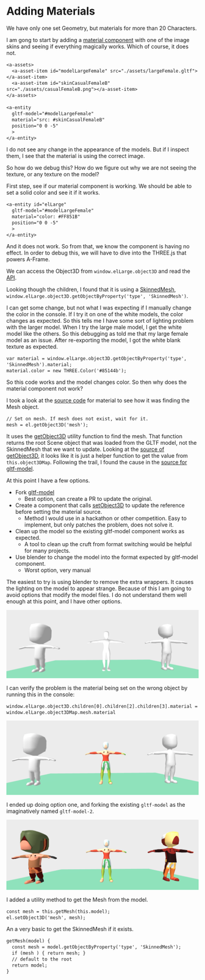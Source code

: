 # Adding Materials

We have only one set Geometry, but materials for more than 20 Characters.

I am gong to start by adding a [material component](https://aframe.io/docs/0.9.0/components/material.html) with one of the image skins and seeing if everything magically works. Which of course, it does not.

```
<a-assets>
  <a-asset-item id="modelLargeFemale" src="./assets/largeFemale.gltf"></a-asset-item>
  <a-asset-item id="skinCasualFemaleB" src="./assets/casualFemaleB.png"></a-asset-item>
</a-assets>

<a-entity
  gltf-model="#modelLargeFemale"
  material="src: #skinCasualFemaleB"
  position="0 0 -5"
  >
</a-entity>

```


I do not see any change in the appearance of the models. But if I inspect them, I see that the material is using the correct image.

So how do we debug this? How do we figure out why we are not seeing the texture, or any texture on the model?


First step, see if our material component is working. We should be able to set a solid color and see it if it works.

```
<a-entity id="elLarge"
  gltf-model="#modelLargeFemale"
  material="color: #FF851B"
  position="0 0 -5"
  >
</a-entity>
```

And it does not work. So from that, we know the component is having no effect. In order to debug this, we will have to dive into the THREE.js that powers A-Frame.

We can access the Object3D from `window.elLarge.object3D` and read the [API](https://threejs.org/docs/index.html#api/en/core/Object3D).

Looking though the children, I found that it is using a [SkinnedMesh](https://threejs.org/docs/index.html#api/en/objects/SkinnedMesh), `window.elLarge.object3D.getObjectByProperty('type', 'SkinnedMesh')`.

I can get some change, but not what I was expecting if I manually change the color in the console. If I try it on one of the white models, the color changes as expected. So this tells me I have some sort of lighting problem with the larger model. When I try the large male model, I get the white model like the others. So this debugging as told me that my large female model as an issue. After re-exporting the model, I got the white blank texture as expected.


```
var material = window.elLarge.object3D.getObjectByProperty('type', 'SkinnedMesh').material;
material.color = new THREE.Color('#85144b');
```

So this code works and the model changes color. So then why does the material component not work?

I took a look at the [source code](https://github.com/aframevr/aframe/blob/v0.9.0/src/components/material.js#L182) for material to see how it was finding the Mesh object.

```
// Set on mesh. If mesh does not exist, wait for it.
mesh = el.getObject3D('mesh');
```

It uses the [getObject3D](https://aframe.io/docs/0.9.0/core/entity.html#getobject3d-type) utility function to find the mesh. That function returns the root Scene object that was loaded from the GLTF model, not the SkinnedMesh that we want to update. Looking at the [source of getObject3D](https://github.com/aframevr/aframe/blob/v0.9.0/src/core/a-entity.js#L117), it looks like it is just a helper function to get the value from `this.object3DMap`. Following the trail, I found the cause in the [source for gltf-model](https://github.com/aframevr/aframe/blob/master/src/components/gltf-model.js#L33).

At this point I have a few options.

* Fork [gltf-model](https://github.com/aframevr/aframe/blob/master/src/components/gltf-model.js)
  * Best option, can create a PR to update the original.
* Create a component that calls [setObject3D](https://aframe.io/docs/0.9.0/core/entity.html#setobject3d-type-obj) to update the reference before setting the material source.
  * Method I would use in a hackathon or other competition. Easy to implement, but only patches the problem, does not solve it.
* Clean up the model so the existing gltf-model component works as expected.
  * A tool to clean up the cruft from format switching would be helpful for many projects.
* Use blender to change the model into the format expected by gltf-model component.
  * Worst option, very manual



The easiest to try is using blender to remove the extra wrappers. It causes the lighting on the model to appear strange. Because of this I am going to avoid options that modify the model files. I do not understand them well enough at this point, and I have other options.

![load 3](./imgs/load_3.png)


I can verify the problem is the material being set on the wrong object by running this in the console:

```
window.elLarge.object3D.children[0].children[2].children[3].material = window.elLarge.object3DMap.mesh.material
```

![load 4](./imgs/load_4.png)


I ended up doing option one, and forking the existing `gltf-model` as the imaginatively named `gltf-model-2`.

![load_5](./imgs/load_5.png)

I added a utility method to get the Mesh from the model.

```
const mesh = this.getMesh(this.model);
el.setObject3D('mesh', mesh);
```

An a very basic to get the SkinnedMesh if it exists.
```
getMesh(model) {
  const mesh = model.getObjectByProperty('type', 'SkinnedMesh');
  if (mesh ) { return mesh; }
  // default to the root
  return model;
}
```
